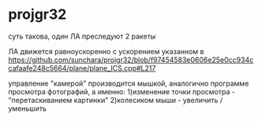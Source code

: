# projgr32

суть такова, один ЛА преследуют 2 ракеты

ЛА движется равноускоренно с ускорением указанном в 
https://github.com/sunchara/projgr32/blob/f97454583e0606e25e0cc934ccafaafe248c5664/plane/plane_ICS.cpp#L217

управление "камерой" производится мышкой, аналогично программе просмотра фотографий, а именно:
1)изменение точки просмотра - "перетаскиванием картинки"
2)колесиком мыши - увеличить / уменьшить
